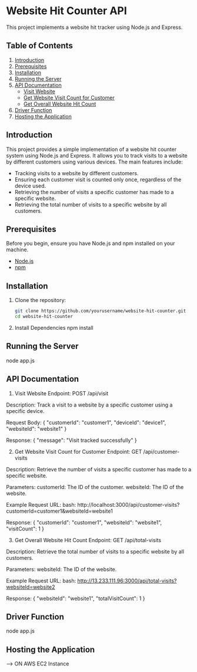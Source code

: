 # Website Hit Counter API

This project implements a website hit tracker using Node.js and Express.

## Table of Contents

1. [Introduction](#introduction)
2. [Prerequisites](#prerequisites)
3. [Installation](#installation)
4. [Running the Server](#running-the-server)
5. [API Documentation](#api-documentation)
    - [Visit Website](#visit-website)
    - [Get Website Visit Count for Customer](#get-website-visit-count-for-customer)
    - [Get Overall Website Hit Count](#get-overall-website-hit-count)
6. [Driver Function](#driver-function)
7. [Hosting the Application](#hosting-the-application)


## Introduction

This project provides a simple implementation of a website hit counter system using Node.js and Express. It allows you to track visits to a website by different customers using various devices. The main features include:

- Tracking visits to a website by different customers.  
- Ensuring each customer visit is counted only once, regardless of the device used.
- Retrieving the number of visits a specific customer has made to a specific website.
- Retrieving the total number of visits to a specific website by all customers.

## Prerequisites

Before you begin, ensure you have Node.js and npm installed on your machine.

- [Node.js](https://nodejs.org/)
- [npm](https://www.npmjs.com/)

## Installation

1. Clone the repository:
   ```bash
   git clone https://github.com/yourusername/website-hit-counter.git
   cd website-hit-counter

2. Install Dependencies
     npm install

## Running the Server
node app.js

## API Documentation
1. Visit Website
Endpoint: POST /api/visit

Description: Track a visit to a website by a specific customer using a specific device.

Request Body:
{
  "customerId": "customer1",
  "deviceId": "device1",
  "websiteId": "website1"
}

Response:
{
  "message": "Visit tracked successfully"
}

2. Get Website Visit Count for Customer
Endpoint: GET /api/customer-visits

Description: Retrieve the number of visits a specific customer has made to a specific website.

Parameters:
customerId: The ID of the customer.
websiteId: The ID of the website.

Example Request URL:
bash:
http://localhost:3000/api/customer-visits?customerId=customer1&websiteId=website1

Response:
{
  "customerId": "customer1",
  "websiteId": "website1",
  "visitCount": 1
}



3. Get Overall Website Hit Count
Endpoint: GET /api/total-visits

Description: Retrieve the total number of visits to a specific website by all customers.

Parameters:
websiteId: The ID of the website.

Example Request URL:
bash:
http://13.233.111.96:3000/api/total-visits?websiteId=website2

Response:
{
  "websiteId": "website1",
  "totalVisitCount": 1
}

## Driver Function
  node app.js

## Hosting the Application
  --> ON AWS EC2 Instance




